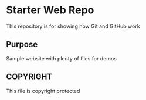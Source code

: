 # Starter Web Repo

This repository is for showing how Git and GitHub work

## Purpose

Sample website with plenty of files for demos


## COPYRIGHT
This file is copyright protected
